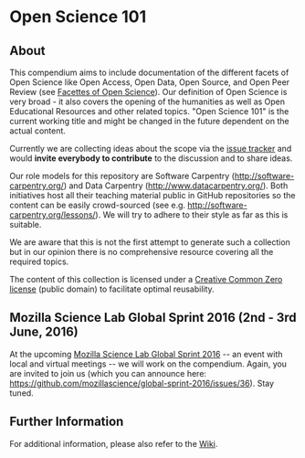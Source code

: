 # Open Science 101

## About


This compendium aims to include documentation of the different facets
of Open Science like Open Access, Open Data, Open Source, and Open
Peer Review (see [Facettes of Open
Science](https://github.com/aleimba/Facettes_of_Open_Science/blob/master/facettes_of_open_science.png)). Our
definition of Open Science is very broad - it also covers the opening
of the humanities as well as Open Educational Resources and other
related topics. "Open Science 101" is the current working title and
might be changed in the future dependent on the actual content.


Currently we are collecting ideas about the scope via the [issue
tracker](https://github.com/OKScienceDE/Open_Science_101/issues) and
would **invite everybody to contribute** to the discussion and to
share ideas.

Our role models for this repository are Software Carpentry (http://software-carpentry.org/)
and Data Carpentry (http://www.datacarpentry.org/). Both initiatives
host all their teaching material public in GitHub repositories so the
content can be easily crowd-sourced (see e.g. http://software-carpentry.org/lessons/).
We will try to adhere to their style as far as this is suitable.

We are aware that this is not the first attempt to generate such a
collection but in our opinion there is no comprehensive resource
covering all the required topics.

The content of this collection is licensed under a [Creative Common
Zero license](https://creativecommons.org/publicdomain/zero/1.0/) 
(public domain) to facilitate optimal reusability.

## Mozilla Science Lab Global Sprint 2016 (2nd - 3rd June, 2016)

At the upcoming [Mozilla Science Lab Global Sprint
2016](https://www.mozillascience.org/global-sprint-2016) -- an event
with local and virtual meetings -- we will work on the
compendium. Again, you are invited to join us (which you can announce here:
https://github.com/mozillascience/global-sprint-2016/issues/36). Stay tuned.

## Further Information

For additional information, please also refer to the [Wiki](https://github.com/OKScienceDE/Open_Science_101/wiki).